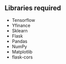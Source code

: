 ## Libraries required

- Tensorflow
- Yfinance
- Sklearn
- Flask
- Pandas
- NumPy
- Matplotlib
- flask-cors